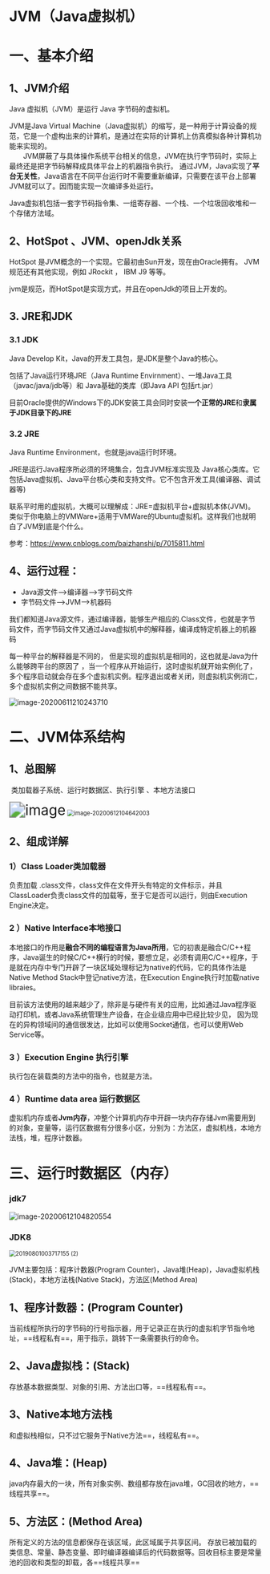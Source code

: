 # JVM（Java虚拟机）

# 一、基本介绍
## 1、JVM介绍

Java 虚拟机（JVM）是运行 Java 字节码的虚拟机。

JVM是Java Virtual Machine（Java虚拟机）的缩写，是一种用于计算设备的规范，它是一个虚构出来的计算机，是通过在实际的计算机上仿真模拟各种计算机功能来实现的。<br>
 &emsp;&emsp;JVM屏蔽了与具体操作系统平台相关的信息，JVM在执行字节码时，实际上最终还是把字节码解释成具体平台上的机器指令执行。
		通过JVM，Java实现了**平台无关性**，Java语言在不同平台运行时不需要重新编译，只需要在该平台上部署JVM就可以了。因而能实现一次编译多处运行。

Java虚拟机包括一套字节码指令集、一组寄存器、一个栈、一个垃圾回收堆和一个存储方法域。

## 2、HotSpot 、JVM、openJdk关系
HotSpot 是JVM概念的一个实现。它最初由Sun开发，现在由Oracle拥有。 JVM规范还有其他实现，例如 JRockit ， IBM J9 等等。

jvm是规范，而HotSpot是实现方式，并且在openJdk的项目上开发的。

## 3. JRE和JDK

### 3.1 JDK

Java Develop Kit，Java的开发工具包，是JDK是整个Java的核心。

包括了Java运行环境JRE（Java Runtime Envirnment）、一堆Java工具（javac/java/jdb等）和 Java基础的类库（即Java API 包括rt.jar）

目前Oracle提供的Windows下的JDK安装工具会同时安装**一个正常的JRE**和**隶属于JDK目录下的JRE**

### 3.2  JRE

Java Runtime Environment，也就是java运行时环境。

JRE是运行Java程序所必须的环境集合，包含JVM标准实现及 Java核心类库。它包括Java虚拟机、Java平台核心类和支持文件。它不包含开发工具(编译器、调试器等)

联系平时用的虚拟机，大概可以理解成：JRE=虚拟机平台+虚拟机本体(JVM)。类似于你电脑上的VMWare+适用于VMWare的Ubuntu虚拟机。这样我们也就明白了JVM到底是个什么。<br>



参考：https://www.cnblogs.com/baizhanshi/p/7015811.html



## 4、运行过程：
-  Java源文件—->编译器—->字节码文件<br>
-  字节码文件—->JVM—->机器码<br>

我们都知道Java源文件，通过编译器，能够生产相应的.Class文件，也就是字节码文件，而字节码文件又通过Java虚拟机中的解释器，编译成特定机器上的机器码 

 每一种平台的解释器是不同的， 但是实现的虚拟机是相同的，这也就是Java为什么能够跨平台的原因了 ，当一个程序从开始运行，这时虚拟机就开始实例化了，多个程序启动就会存在多个虚拟机实例。程序退出或者关闭，则虚拟机实例消亡，多个虚拟机实例之间数据不能共享。<br>

<img src="https://gitee.com/BlacksJack/picture-bed/raw/master/img/20200910165401.png" alt="image-20200611210243710"  />



# 二、JVM体系结构
## 1、总图解

​		类加载器子系统、运行时数据区、执行引擎 、本地方法接口

<img src="https://gitee.com/BlacksJack/picture-bed/raw/master/img/20200910165402.png" alt="image" style="zoom:200%;" />



<img src="https://gitee.com/BlacksJack/picture-bed/raw/master/img/20200910165403.png" alt="image-20200612104642003" style="zoom:80%;" />

## 2、组成详解

### 1）Class Loader类加载器

负责加载 .class文件，class文件在文件开头有特定的文件标示，并且ClassLoader负责class文件的加载等，至于它是否可以运行，则由Execution Engine决定。

### 2 ）Native Interface本地接口

本地接口的作用是**融合不同的编程语言为Java所用**，它的初衷是融合C/C++程序，Java诞生的时候C/C++横行的时候，要想立足，必须有调用C/C++程序，于是就在内存中专门开辟了一块区域处理标记为native的代码，它的具体作法是Native Method Stack中登记native方法，在Execution Engine执行时加载native libraies。

目前该方法使用的越来越少了，除非是与硬件有关的应用，比如通过Java程序驱动打印机，或者Java系统管理生产设备，在企业级应用中已经比较少见， 因为现在的异构领域间的通信很发达，比如可以使用Socket通信，也可以使用Web Service等。

### 3 ）Execution Engine 执行引擎

执行包在装载类的方法中的指令，也就是方法。

### 4 ）Runtime data area 运行数据区

虚拟机内存或者**Jvm内存**，冲整个计算机内存中开辟一块内存存储Jvm需要用到的对象，变量等，运行区数据有分很多小区，分别为：方法区，虚拟机栈，本地方法栈，堆，程序计数器。




# 三、运行时数据区（内存）
### jdk7<br>

![image-20200612104820554](https://gitee.com/BlacksJack/picture-bed/raw/master/img/20200910165404.png)



### JDK8<br>

<img src="https://gitee.com/BlacksJack/picture-bed/raw/master/img/20200910165405.png" alt="20190801003717155 (2)" style="zoom:80%;" />



JVM主要包括：程序计数器(Program Counter)，Java堆(Heap)，Java虚拟机栈(Stack)，本地方法栈(Native Stack)，方法区(Method Area)


## 1、程序计数器：(Program Counter)
当前线程所执行的字节码的行号指示器，用于记录正在执行的虚拟机字节指令地址，==线程私有==，用于指示，跳转下一条需要执行的命令。

## 2、Java虚拟栈：(Stack)

存放基本数据类型、对象的引用、方法出口等，==线程私有==。

## 3、Native本地方法栈
和虚拟栈相似，只不过它服务于Native方法==，线程私有==。

## 4、Java堆：(Heap)
java内存最大的一块，所有对象实例、数组都存放在java堆，GC回收的地方，==线程共享==。

## 5、方法区：(Method Area)
所有定义的方法的信息都保存在该区域，此区域属于共享区间。
		存放已被加载的类信息、常量、静态变量、即时编译器编译后的代码数据等。回收目标主要是常量池的回收和类型的卸载，各==线程共享==


















